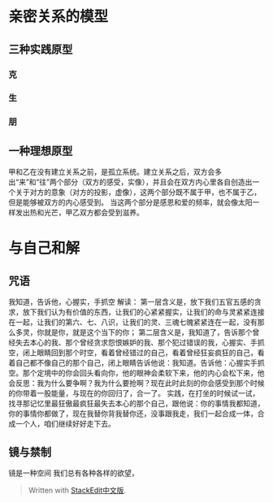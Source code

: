 
# 亲密关系的模型
## 三种实践原型
### 克

### 生


### 朋

## 一种理想原型
甲和乙在没有建立关系之前，是孤立系统。建立关系之后，双方会多出“来”和“往”两个部分（双方的感受，实像），并且会在双方内心里各自创造出一个关于对方的意象（对方的投影，虚像），这两个部分既不属于甲，也不属于乙，但是能够被双方的内心感受到。
当这两个部分是感恩和爱的频率，就会像太阳一样发出热和光芒，甲乙双方都会受到滋养。

# 与自己和解

## 咒语

 我知道，告诉他，心握实，手抓空
 解读：
 第一层含义是，放下我们五官五感的贪求，放下我们认为有价值的东西，让我们的心紧紧握实，让我们的命与灵紧紧连接在一起，让我们的第六、七、八识，让我们的灵、三魂七魄紧紧连在一起，没有那么多灵，你就是你，就是这个当下的你；
 第二层含义是，我知道了，告诉那个曾经失去本心的我、那个曾经贪求怨恨嫉妒的我、那个犯过错误的我，心握实、手抓空，闭上眼睛回到那个时空，看着曾经错过的自己，看着曾经狂妄疯狂的自己，看着自己都不像自己的那个自己，闭上眼睛告诉他说：我知道。告诉他：心握实手抓空。那个定境中的你会回头看向你，他的眼神会柔软下来，他的内心会松下来，他会反思：我为什么要争啊？我为什么要抢啊？现在此时此刻的你会感受到那个时候的你带着一股能量，与现在的你回归了，合一了。
 实践，在打坐的时候试一试，找寻那记忆里最狂傲最疯狂最失去本心的那个自己，跟他说：你的事情我都知道，你的事情你都做了，现在我替你背我替你还，没事跟我走，我们一起合成一体，合成一个人，咱们继续好好走下去。
##  镜与禁制
 镜是一种空间
 我们总有各种各样的欲望，
> Written with [StackEdit中文版](https://stackedit.cn/).
<!--stackedit_data:
eyJoaXN0b3J5IjpbOTg2Mzg1MDUzLC0yNjcyMzE4NTQsNzUwOT
EwMzE5XX0=
-->